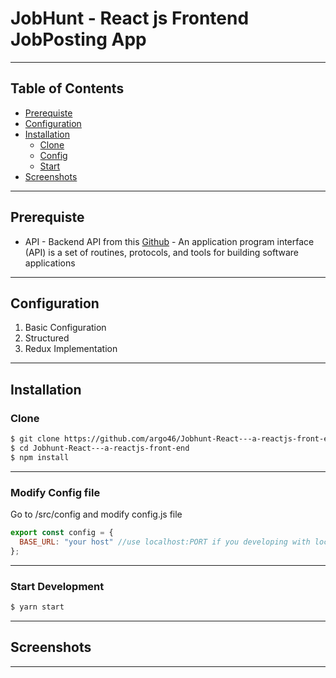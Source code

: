 # JobHunt - React js Frontend JobPosting App
---
## Table of Contents

- [Prerequiste](#prerequiste)
- [Configuration](#configuration)
- [Installation](#installation)
  - [Clone](#clone)
  - [Config](#modify-config-file)
  - [Start](#start-development)
- [Screenshots](#screenshots)
---

## Prerequiste

- API - Backend API from this [Github](https://github.com/argo46/JobHunt---Job-posting-app-Express.js-Rest-API) - An application program interface (API) is a set of routines, protocols, and tools for building software applications
---

## Configuration

<ol>
  <li>Basic Configuration</li>
  <li>Structured</li>
  <li>Redux Implementation</li>
</ol>

---

## Installation

### Clone
```bash
$ git clone https://github.com/argo46/Jobhunt-React---a-reactjs-front-end
$ cd Jobhunt-React---a-reactjs-front-end
$ npm install
```
---

### Modify Config file
Go to /src/config and modify config.js file
```js
export const config = {
  BASE_URL: "your host" //use localhost:PORT if you developing with local server
};
```
---
### Start Development
```bash
$ yarn start
```
---

## Screenshots

---

